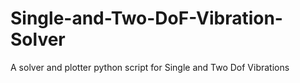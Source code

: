 # Single-and-Two-DoF-Vibration-Solver
A solver and plotter python script for Single and Two Dof Vibrations
